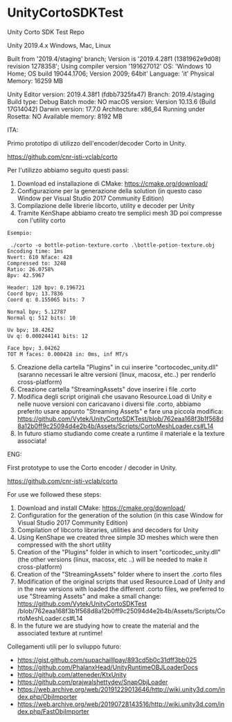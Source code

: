 # UnityCortoSDKTest
Unity Corto SDK Test Repo

Unity 2019.4.x Windows, Mac, Linux

Built from '2019.4/staging' branch; Version is '2019.4.28f1 (1381962e9d08) revision 1278358'; Using compiler version '191627012'
OS: 'Windows 10 Home; OS build 19044.1706; Version 2009; 64bit' Language: 'it' Physical Memory: 16259 MB

Unity Editor version:    2019.4.38f1 (fdbb7325fa47)
Branch:                  2019.4/staging
Build type:              Debug
Batch mode:              NO
macOS version:           Version 10.13.6 (Build 17G14042)
Darwin version:          17.7.0
Architecture:            x86_64
Running under Rosetta:   NO
Available memory:        8192 MB

ITA:

Primo prototipo di utilizzo dell'encoder/decoder Corto in Unity.

https://github.com/cnr-isti-vclab/corto

Per l'utilizzo abbiamo seguito questi passi:

1. Download ed installazione di CMake: https://cmake.org/download/
2. Configurazione per la generazione della solution (in questo caso Window per Visual Studio 2017 Community Edition)
3. Compilazione delle librerie libcorto, utility e decoder per Unity
4. Tramite KenShape abbiamo creato tre semplici mesh 3D poi compresse con l'utility corto

```
Esempio:

 ./corto -o bottle-potion-texture.corto .\bottle-potion-texture.obj
Encoding time: 1ms
Nvert: 610 Nface: 428
Compressed to: 3248
Ratio: 26.0758%
Bpv: 42.5967

Header: 120 bpv: 0.196721
Coord bpv; 13.7836
Coord q: 0.155065 bits: 7

Normal bpv; 5.12787
Normal q: 512 bits: 10

Uv bpv; 18.4262
Uv q: 0.000244141 bits: 12

Face bpv; 3.04262
TOT M faces: 0.000428 in: 0ms, inf MT/s
```

5. Creazione della cartella "Plugins" in cui inserire "cortocodec_unity.dll" (saranno necessari le altre versioni (linux, macosx, etc..) per renderlo cross-platform)
6. Creazione cartella "StreamingAssets" dove inserire i file .corto
7. Modifica degli script originali che usavano Resource.Load di Unity e nelle nuove versioni con caricavano i diversi file .corto, abbiamo preferito usare appunto "Streaming Assets" e fare una piccola modifica: https://github.com/Vytek/UnityCortoSDKTest/blob/762eaa168f3b1f568d8a12b0ff9c25094d4e2b4b/Assets/Scripts/CortoMeshLoader.cs#L14
8. In futuro stiamo studiando come create a runtime il materiale e la texture associata!

ENG:

First prototype to use the Corto encoder / decoder in Unity.

https://github.com/cnr-isti-vclab/corto

For use we followed these steps:

1. Download and install CMake: https://cmake.org/download/
2. Configuration for the generation of the solution (in this case Window for Visual Studio 2017 Community Edition)
3. Compilation of libcorto libraries, utilities and decoders for Unity
4. Using KenShape we created three simple 3D meshes which were then compressed with the short utility
5. Creation of the "Plugins" folder in which to insert "corticodec_unity.dll" (the other versions (linux, macosx, etc ..) will be needed to make it cross-platform)
6. Creation of the "StreamingAssets" folder where to insert the .corto files
7. Modification of the original scripts that used Resource.Load of Unity and in the new versions with loaded the different .corto files, we preferred to use "Streaming Assets" and make a small change: https://github.com/Vytek/UnityCortoSDKTest /blob/762eaa168f3b1f568d8a12b0ff9c25094d4e2b4b/Assets/Scripts/CortoMeshLoader.cs#L14
8. In the future we are studying how to create the material and the associated texture at runtime!

Collegamenti utili per lo sviluppo futuro:

- https://gist.github.com/supachailllpay/893cd5b0c31dff3bb025
- https://github.com/PhalanxHead/UnityRuntimeOBJLoaderDocs
- https://github.com/atteneder/KtxUnity
- https://github.com/prajwalshettydev/SnapObjLoader
- https://web.archive.org/web/20191229013646/http://wiki.unity3d.com/index.php/ObjImporter
- https://web.archive.org/web/20190728143516/http://wiki.unity3d.com/index.php/FastObjImporter
